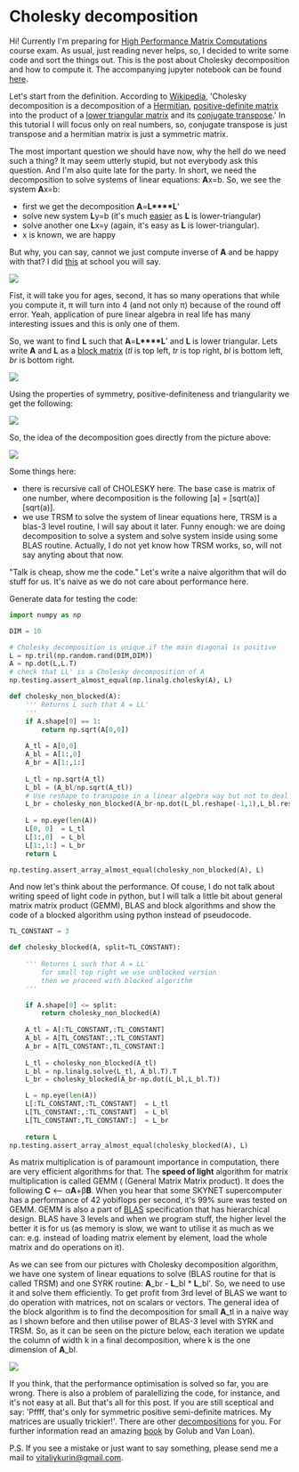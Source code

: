 # Cholesky decomposition

Hi! Currently I'm preparing for [High Performance Matrix Computations](http://hpac.rwth-aachen.de/teaching/hpmc-16/) course exam. As usual, just reading never helps, so, I decided to write some code and sort the things out. This is the post about Cholesky decomposition and how to compute it. The accompanying jupyter notebook can be found [here](https://github.com/yobibyte/rwth-hpmc/blob/master/cholesky.ipynb).

Let's start from the definition. According to [Wikipedia](https://en.wikipedia.org/wiki/Cholesky_decomposition), 'Cholesky decomposition is a decomposition of a [Hermitian](https://en.wikipedia.org/wiki/Hermitian_matrix), [positive-definite matrix](https://en.wikipedia.org/wiki/Positive-definite_matrix) into the product of a [lower triangular matrix](https://en.wikipedia.org/wiki/Lower_triangular_matrix) and its [conjugate transpose](https://en.wikipedia.org/wiki/Conjugate_transpose).' In this tutorial I will focus only on real numbers, so, conjugate transpose is just transpose and a hermitian matrix is just a symmetric matrix.

The most important question we should have now, why the hell do we need such a thing? It may seem utterly stupid, but not everybody ask this question. And I'm also quite late for the party. In short, we need the decomposition to solve systems of linear equations: **A**x=b. So, we see the system **A**x=b:

* first we get the decomposition **A**=**L****L**'
* solve new system **L**y=b (it's much [easier](https://en.wikipedia.org/wiki/Triangular_matrix#Forward_and_back_substitution) as **L** is lower-triangular)
* solve another one **L**x=y (again, it's easy as **L** is lower-triangular). 
* x is known, we are happy

But why, you can say, cannot we just compute inverse of **A** and be happy with that? I did [this](https://en.wikipedia.org/wiki/Invertible_matrix#Analytic_solution) at school you will say.

<img class='center' src="../pics/cholesky/board.jpg"/>

Fist, it will take you for ages, second, it has so many operations that while you compute it, π will turn into 4 (and not only π) because of the round off error. Yeah, application of pure linear algebra in real life has many interesting issues and this is only one of them. 

So, we want to find **L** such that **A**=**L****L**' and **L** is lower triangular. Lets write **A** and **L** as a [block matrix](https://en.wikipedia.org/wiki/Block_matrix) (*tl* is top left, *tr* is top right, *bl* is bottom left, *br* is bottom right. 

<img class='center' src="../pics/cholesky/block_matrices.png"/>

Using the properties of symmetry, positive-definiteness and triangularity we get the following:

<img class='center' src="../pics/cholesky/cholesky_blocks.png"/>

So, the idea of the decomposition goes directly from the picture above:

<img class='center' src="../pics/cholesky/cholesky_alg.png"/>

Some things here:
  * there is recursive call of CHOLESKY here. The base case is matrix of one number, where decomposition is the following [a] = [sqrt(a)][sqrt(a)].
  * we use TRSM to solve the system of linear equations here, TRSM is a blas-3 level routine, I will say about it later. Funny enough: we are doing decomposition to solve a system and solve system inside using some BLAS routine. Actually, I do not yet know how TRSM works, so, will not say anyting about that now.

"Talk is cheap, show me the code." Let's write a naive algorithm that will do stuff for us. It's naive as we do not care about performance here.

Generate data for testing the code:

```python
import numpy as np

DIM = 10

# Cholesky decomposition is unique if the main diagonal is positive
L = np.tril(np.random.rand(DIM,DIM))
A = np.dot(L,L.T)
# check that LL' is a Cholesky decomposition of A
np.testing.assert_almost_equal(np.linalg.cholesky(A), L)
```

```python
def cholesky_non_blocked(A):
    ''' Returns L such that A = LL'
    '''
    if A.shape[0] == 1:
        return np.sqrt(A[0,0])
    
    A_tl = A[0,0]
    A_bl = A[1:,0]
    A_br = A[1:,1:]
    
    L_tl = np.sqrt(A_tl)
    L_bl = (A_bl/np.sqrt(A_tl))
    # Use reshape to transpose in a linear algebra way but not to deal with np.matrix
    L_br = cholesky_non_blocked(A_br-np.dot(L_bl.reshape(-1,1),L_bl.reshape((1,-1))))
    
    L = np.eye(len(A))
    L[0, 0]  = L_tl
    L[1:,0]  = L_bl
    L[1:,1:] = L_br
    return L

np.testing.assert_array_almost_equal(cholesky_non_blocked(A), L)
```
And now let's think about the performance. Of couse, I do not talk about writing speed of light code in python, but I will talk a little bit about general matrix matrix product (GEMM), BLAS and block algorithms and show the code of a blocked algorithm using python instead of pseudocode.

```python
TL_CONSTANT = 3

def cholesky_blocked(A, split=TL_CONSTANT):
    
    ''' Returns L such that A = LL'
        for small top right we use unblocked version
        then we proceed with blocked algorithm
    '''

    if A.shape[0] <= split:
        return cholesky_non_blocked(A)
        
    A_tl = A[:TL_CONSTANT,:TL_CONSTANT]
    A_bl = A[TL_CONSTANT:,:TL_CONSTANT]
    A_br = A[TL_CONSTANT:,TL_CONSTANT:]
    
    L_tl = cholesky_non_blocked(A_tl)
    L_bl = np.linalg.solve(L_tl, A_bl.T).T
    L_br = cholesky_blocked(A_br-np.dot(L_bl,L_bl.T))

    L = np.eye(len(A))
    L[:TL_CONSTANT,:TL_CONSTANT]  = L_tl    
    L[TL_CONSTANT:,:TL_CONSTANT]  = L_bl
    L[TL_CONSTANT:,TL_CONSTANT:]  = L_br
 
    return L
np.testing.assert_array_almost_equal(cholesky_blocked(A), L)
```

As matrix multiplication is of paramount importance in computation, there are very efficient algorithms for that. The **speed of light** algorithm for matrix multiplication is called GEMM ( (General Matrix Matrix product). It does the following **C** <-- α**A**+β**B**. When you hear that some SKYNET supercomputer has a performance of 42 yobiflops per second, it's 99% sure was tested on GEMM. GEMM is also a part of [BLAS](https://en.wikipedia.org/wiki/Basic_Linear_Algebra_Subprograms) specification that has hierarchical design. BLAS have 3 levels and when we program stuff, the higher level the better it is for us (as memory is slow, we want to utilise it as much as we can: e.g. instead of loading matrix element by element, load the whole matrix and do operations on it). 

As we can see from our pictures with Cholesky decomposition algorithm, we have one system of linear equations to solve (BLAS routine for that is called TRSM) and one SYRK routine: **A**_br - **L**_bl * **L**_bl'. So, we need to use it and solve them efficiently. To get profit from 3rd level of BLAS we want to do operation with matrices, not on scalars or vectors. The general idea of the block algorithm is to find the decomposition for small **A**_tl in a naive way as I shown before and then utilise power of BLAS-3 level with SYRK and TRSM. So, as it can be seen on the picture below, each iteration we update the column of width k in a final decomposition, where k is the one dimension of **A**_bl. 

<img class='center' src="../pics/cholesky/cholesky_schema.png"/>

If you think, that the performance optimisation is solved so far, you are wrong. There is also a problem of paralellizing the code, for instance, and it's not easy at all. But that's all for this post. If you are still sceptical and say: 'Pffff, that's only for symmetric positive semi-definite matrices. My matrices are usually trickier!'. There are other [decompositions](https://en.wikipedia.org/wiki/Matrix_decomposition) for you. For further information read an amazing [book](https://www.amazon.com/Computations-Hopkins-Studies-Mathematical-Sciences/dp/B00BD2DVIC/) by Golub and Van Loan).

P.S. If you see a mistake or just want to say something, please send me a mail to <a href="mailto:vitaliykurin@gmail.com">vitaliykurin@gmail.com</a>.
